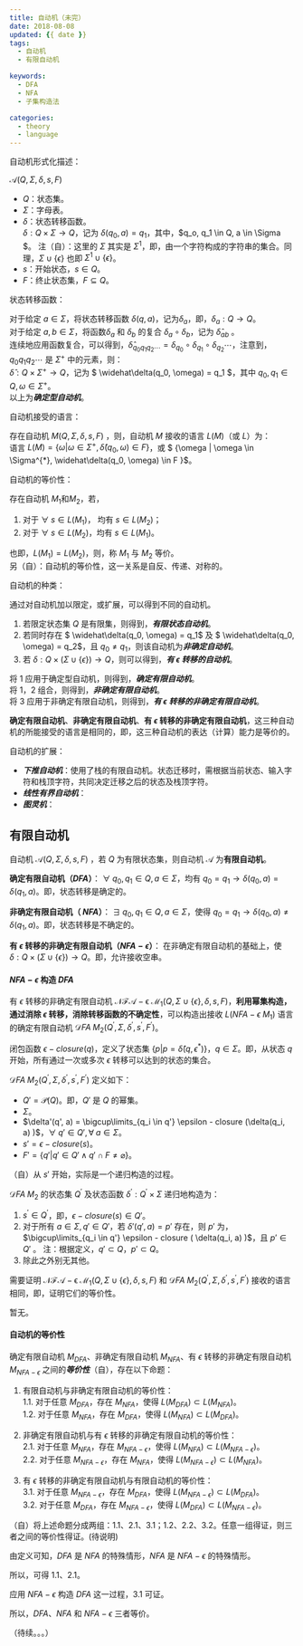 ```yaml
---
title: 自动机（未完）
date: 2018-08-08
updated: {{ date }}
tags:
  - 自动机
  - 有限自动机

keywords:
  - DFA
  - NFA
  - 子集构造法

categories: 
  - theory
  - language
---
```


自动机形式化描述：

$\mathcal  {A} (Q, \Sigma, \delta, s, F)$ 

- $Q$：状态集。
- $\Sigma$：字母表。
- $\delta$：状态转移函数。  
  $\delta : Q \times \Sigma \rightarrow Q$，记为 $\delta(q_0, a) = q_1$，其中，$q_o, q_1 \in Q, a \in \Sigma $。
  注（自）：这里的 $\Sigma$ 其实是 $\Sigma^{1}$，即，由一个字符构成的字符串的集合。同理，$\Sigma \cup \{\epsilon\}$ 也即 $\Sigma^{1} \cup \{\epsilon\}$。
- $s$：开始状态，$s \in Q$。
- $F$：终止状态集，$F \subseteq Q$。





状态转移函数：

对于给定 $a \in \Sigma$，将状态转移函数 $\delta(q, a)$，记为$\delta_a$，即，$\delta_a : Q \rightarrow Q$。  
对于给定 $a, b \in \Sigma$，将函数$\delta_a$ 和 $\delta_b$ 的复合 $\delta_a \circ \delta_b$，记为 $\widehat\delta_{ab}$ 。  
连续地应用函数复合，可以得到，$\widehat\delta_{q_0q_1q_2 \cdots} = \delta_{q_0} \circ \delta_{q_1}  \circ \delta_{q_2} \cdots$，注意到，$q_0q_1q_2 \cdots$ 是 $\Sigma^{+}$ 中的元素，则：  
$\widehat\delta : Q \times \Sigma^{+} \rightarrow Q$，记为 $ \widehat\delta(q_0, \omega) =   q_1 $，其中 $q_0, q_1 \in Q, \omega \in \Sigma^{+}$。  
以上为***确定型自动机***。



自动机接受的语言：

存在自动机 $M(Q, \Sigma, \delta, s, F)$ ，则，自动机 $M$ 接收的语言 $L(M)$（或 $L$）为：  
语言 $L(M) = \{\omega | \omega \in \Sigma^{+}, \widehat\delta(q_0, \omega) \in F \}$，或 $ \{\omega | \omega \in \Sigma^{*}, \widehat\delta(q_0, \omega) \in F \}$。



自动机的等价性：

存在自动机 $M_1$和$M_2$，若，

1. 对于 $\forall \; s \in L(M_1)$， 均有 $s \in L(M_2)$；  
2. 对于 $\forall \; s \in L(M_2)$，均有 $s \in L(M_1)$。

也即，$L(M_1) = L(M_2)$，则，称 $M_1$ 与 $M_2$ 等价。  
另（自）：自动机的等价性，这一关系是自反、传递、对称的。



自动机的种类：

通过对自动机加以限定，或扩展，可以得到不同的自动机。

1. 若限定状态集 $Q$ 是有限集，则得到，***有限状态自动机***。
2. 若同时存在 $ \widehat\delta(q_0, \omega) =   q_1$ 及 $ \widehat\delta(q_0, \omega) =   q_2$，且 $q_0 \neq q_1$，则该自动机为***非确定自动机***。
3. 若 $\delta : Q \times (\Sigma \cup \{ \epsilon \}) \rightarrow Q$，则可以得到，***有 $\epsilon$ 转移的自动机***。

将 1 应用于确定型自动机，则得到，***确定有限自动机***。  
将 1，2 组合，则得到，***非确定有限自动机***。  
将 3 应用于非确定有限自动机，则得到，***有 $\epsilon$ 转移的非确定有限自动机***。

**确定有限自动机**、**非确定有限自动机**、**有 $\epsilon$ 转移的非确定有限自动机**，这三种自动机的所能接受的语言是相同的，即，这三种自动机的表达（计算）能力是等价的。



自动机的扩展：

- ***下推自动机***：使用了栈的有限自动机。状态迁移时，需根据当前状态、输入字符和栈顶字符，共同决定迁移之后的状态及栈顶字符。
- ***线性有界自动机***：
- ***图灵机***：



## 有限自动机

自动机 $\mathcal  {A} (Q, \Sigma, \delta, s, F)$ ，若 $Q$ 为有限状态集，则自动机 $\mathcal  {A}$ 为**有限自动机**。

**确定有限自动机（$DFA$）**：
$\forall \; q_0, q_1 \in Q, a \in \Sigma$，均有 $q_0 = q_1 \rightarrow  \delta(q_0, a)  = \delta(q_1, a)$。即，状态转移是确定的。

**非确定有限自动机（ $NFA$）**：
$\exists \; q_0, q_1 \in Q, a \in \Sigma$，使得 $q_0 = q_1 \rightarrow  \delta(q_0, a)  \neq   \delta(q_1, a)$。即，状态转移是不确定的。

**有 $\epsilon$ 转移的非确定有限自动机（$NFA-\epsilon$）**：
在非确定有限自动机的基础上，使 $\delta : Q \times (\Sigma \cup \{ \epsilon \}) \rightarrow Q$。即，允许接收空串。

#### $NFA-\epsilon$ 构造 $DFA$

有 $\epsilon$ 转移的非确定有限自动机 $\mathcal  {NFA- \epsilon \; M_1} (Q, \Sigma \cup \{ \epsilon \}, \delta, s, F)$，**利用幂集构造，通过消除 $\epsilon$ 转移，消除转移函数的不确定性**，可以构造出接收 $L(NFA - \epsilon \; M_1)$ 语言的确定有限自动机 $\mathcal DFA \; M_2(Q^{\prime}, \Sigma, \delta^{\prime}, s^{\prime}, F^{\prime})$。



闭包函数 $\epsilon - closure(q)$，定义了状态集 $\{p | p = \widehat\delta(q, \epsilon^*) \}$，$q \in \Sigma$。即，从状态 $q$ 开始，所有通过一次或多次 $\epsilon$ 转移可以达到的状态的集合。



$\mathcal DFA \; M_2(Q^{\prime}, \Sigma, \delta^{\prime}, s^{\prime}, F^{\prime})$ 定义如下：

- $Q' = \mathcal {P}(Q)$。即，$Q'$ 是 $Q$ 的幂集。
- $\Sigma$。
- $\delta'(q', a) = \bigcup\limits_{q_i \in q'} \epsilon - closure (\delta(q_i, a) )$，$\forall \; q' \in Q', \forall \; a \in \Sigma$。
- $s' = \epsilon - closure(s)$。
- $F' = \{ q' | q' \in Q' \land q' \cap F \neq  \varnothing \}$。





（自）从 $s'$ 开始，实际是一个递归构造的过程。

$\mathcal DFA \; M_2$ 的状态集 $Q^\prime$ 及状态函数 $\delta^{\prime}: Q^\prime \times \Sigma$ 递归地构造为：

1. $s^\prime \in Q^\prime$，即，$\epsilon - closure(s) \in Q'$。
2. 对于所有 $a \in \Sigma, q' \in Q'$，若 $\delta'(q',a) = p'$ 存在，则  $p'$ 为，$\bigcup\limits_{q_i \in q'} \epsilon - closure ( \delta(q_i, a) )$，且 $p' \in Q'$ 。
   注：根据定义，$q' \subset Q$，$p' \subset Q$。
3. 除此之外别无其他。




需要证明 $\mathcal  {NFA- \epsilon \; M_1} (Q, \Sigma \cup \{ \epsilon \}, \delta, s, F)$ 和 $\mathcal DFA \; M_2(Q^{\prime}, \Sigma, \delta^{\prime}, s^{\prime}, F^{\prime})$ 接收的语言相同，即，证明它们的等价性。

暂无。




#### 自动机的等价性


确定有限自动机 $M_{DFA}$、非确定有限自动机 $M_{NFA}$、有 $\epsilon$ 转移的非确定有限自动机 $M_{NFA-\epsilon}$ 之间的***等价性***（自），存在以下命题：


1. 有限自动机与非确定有限自动机的等价性：  
   1.1. 对于任意 $M_{DFA}$，存在 $M_{NFA}$，使得 $L(M_{DFA}) \subset  L(M_{NFA})$。  
   1.2. 对于任意 $M_{NFA}$，存在 $M_{DFA}$，使得 $L(M_{NFA}) \subset  L(M_{DFA})$。

2. 非确定有限自动机与有 $\epsilon$ 转移的非确定有限自动机的等价性：  
   2.1. 对于任意 $M_{NFA}$，存在 $M_{NFA-\epsilon}$，使得 $L(M_{NFA})  \subset L(M_{NFA-\epsilon})$。  
   2.2. 对于任意 $M_{NFA-\epsilon}$，存在 $M_{NFA}$，使得 $L(M_{NFA-\epsilon}) \subset  L(M_{NFA})$。

3. 有 $\epsilon$ 转移的非确定有限自动机与有限自动机的等价性：  
   3.1. 对于任意 $M_{NFA-\epsilon}$，存在 $M_{DFA}$，使得 $L(M_{NFA-\epsilon}) \subset L(M_{DFA})$。  
   3.2. 对于任意 $M_{DFA}$，存在 $M_{NFA-\epsilon}$，使得 $L(M_{DFA}) \subset L(M_{NFA-\epsilon})$。



（自）将上述命题分成两组：1.1、2.1、3.1；1.2、2.2、3.2。任意一组得证，则三者之间的等价性得证。(待说明)



由定义可知，$DFA$ 是 $NFA$ 的特殊情形，$NFA$ 是 $NFA-\epsilon$ 的特殊情形。

所以，可得 1.1、2.1。

应用 $NFA-\epsilon$ 构造 $DFA$ 这一过程，3.1 可证。

所以，$DFA$、$NFA$ 和 $NFA-\epsilon$ 三者等价。




（待续。。。）



